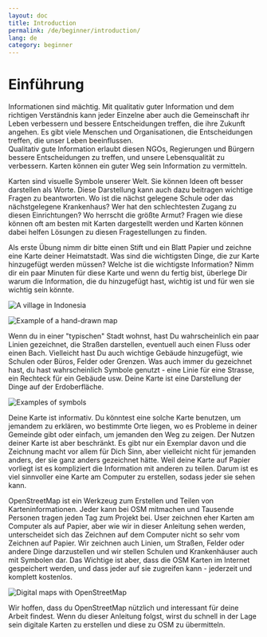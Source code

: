 ```yaml
---
layout: doc
title: Introduction
permalink: /de/beginner/introduction/
lang: de
category: beginner
---
```


Einführung
============

Informationen sind mächtig. Mit qualitativ guter Information und dem richtigen Verständnis kann jeder Einzelne aber auch die Gemeinschaft ihr Leben verbessern und bessere Entscheidungen treffen, die ihre Zukunft angehen. Es gibt viele Menschen und Organisationen, die Entscheidungen treffen, die unser Leben beeinflussen.  
Qualitativ gute Information erlaubt diesen NGOs, Regierungen und Bürgern bessere Entscheidungen zu treffen, und unsere Lebensqualität zu verbessern. 
Karten können ein guter Weg sein Information zu vermitteln. 

Karten sind visuelle Symbole unserer Welt. Sie können Ideen oft besser darstellen als Worte.
Diese Darstellung kann auch dazu beitragen wichtige Fragen zu beantworten. 
Wo ist die nächst gelegene Schule oder das nächstgelegene Krankenhaus? Wer hat den schlechtesten 
Zugang zu diesen Einrichtungen? Wo herrscht die größte Armut? Fragen wie diese können oft am besten mit Karten dargestellt werden 
und Karten können dabei helfen Lösungen zu diesen Fragestellungen zu finden. 


Als erste Übung nimm dir bitte einen Stift und ein Blatt Papier und zeichne eine Karte deiner Heimatstadt.
Was sind die wichtigsten Dinge, die zur Karte hinzugefügt werden müssen? Welche ist die wichtigste Information? 
Nimm dir ein paar Minuten für diese Karte und wenn du fertig bist, überlege Dir warum die Information, die du hinzugefügt hast, wichtig ist
und für wen sie wichtig sein könnte. 


![A village in Indonesia][]

![Example of a hand-drawn map][]

Wenn du in einer "typischen" Stadt wohnst, hast Du wahrscheinlich ein paar Linien gezeichnet, 
die Straßen darstellen, eventuell auch einen Fluss oder einen Bach. Vielleicht hast Du auch wichtige Gebäude
hinzugefügt, wie Schulen oder Büros, Felder oder Grenzen. 
Was auch immer du gezeichnet hast, du hast wahrscheinlich Symbole genutzt - eine Linie für eine Strasse, ein Rechteck für ein Gebäude
usw. Deine Karte ist eine Darstellung der Dinge auf der Erdoberfläche.

![Examples of symbols][]

Deine Karte ist informativ. Du könntest eine solche Karte benutzen, um jemandem zu erklären,
wo bestimmte Orte liegen, wo es Probleme in deiner Gemeinde gibt oder einfach, um jemanden den Weg zu zeigen.
Der Nutzen deiner Karte ist aber beschränkt. Es gibt nur ein Exemplar davon und die Zeichnung macht vor allem für Dich Sinn, 
aber vielleicht nicht für jemanden anders, der sie ganz anders gezeichnet hätte. 
Weil deine Karte auf Papier vorliegt ist es kompliziert die Information mit anderen zu teilen. 
Darum ist es viel sinnvoller eine Karte am Computer zu erstellen, sodass jeder sie sehen kann.
 
OpenStreetMap ist ein Werkzeug zum Erstellen und Teilen von Karteninformationen. Jeder kann bei OSM 
mitmachen und Tausende Personen tragen jeden Tag zum Projekt bei. User zeichnen eher Karten am Computer als auf Papier,
aber wie wir in dieser Anleitung sehen werden, unterscheidet sich das Zeichnen auf dem Computer nicht so sehr vom Zeichnen auf Papier.
Wir zeichnen auch Linien, um Straßen, Felder oder andere Dinge darzustellen und wir stellen Schulen und Krankenhäuser auch mit Symbolen dar.
Das Wichtige ist aber, dass die OSM Karten im Internet gespeichert werden, und dass jeder auf sie zugreifen kann - jederzeit und komplett kostenlos.

![Digital maps with OpenStreetMap][]

Wir hoffen, dass du OpenStreetMap nützlich und interessant für deine Arbeit findest. 
Wenn du dieser Anleitung folgst, wirst du schnell in der Lage sein digitale Karten zu erstellen und diese zu OSM zu übermitteln.

[A village in Indonesia]: {{site.baseurl}}/images/intro_village_en.png
[Example of a hand-drawn map]: {{site.baseurl}}/images/intro_drawing_en.png
[Examples of symbols]: {{site.baseurl}}/images/intro_symbol_en.png
[Digital maps with OpenStreetMap]: {{site.baseurl}}/images/intro_osm1_en.png
